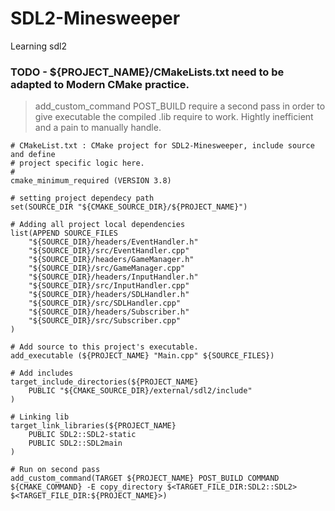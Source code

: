 # SDL2-Minesweeper
Learning sdl2

### TODO - ${PROJECT_NAME}/CMakeLists.txt need to be adapted to Modern CMake practice.
>add_custom_command POST_BUILD require a second pass in order to give executable the compiled .lib require to work. Hightly inefficient and a pain to manually handle.
```
# CMakeList.txt : CMake project for SDL2-Minesweeper, include source and define
# project specific logic here.
#
cmake_minimum_required (VERSION 3.8)

# setting project dependecy path
set(SOURCE_DIR "${CMAKE_SOURCE_DIR}/${PROJECT_NAME}")

# Adding all project local dependencies
list(APPEND SOURCE_FILES
	"${SOURCE_DIR}/headers/EventHandler.h"
	"${SOURCE_DIR}/src/EventHandler.cpp"
	"${SOURCE_DIR}/headers/GameManager.h"
	"${SOURCE_DIR}/src/GameManager.cpp"
	"${SOURCE_DIR}/headers/InputHandler.h"
	"${SOURCE_DIR}/src/InputHandler.cpp"
	"${SOURCE_DIR}/headers/SDLHandler.h"
	"${SOURCE_DIR}/src/SDLHandler.cpp"
	"${SOURCE_DIR}/headers/Subscriber.h"
	"${SOURCE_DIR}/src/Subscriber.cpp"
)

# Add source to this project's executable.
add_executable (${PROJECT_NAME} "Main.cpp" ${SOURCE_FILES})

# Add includes
target_include_directories(${PROJECT_NAME}
	PUBLIC "${CMAKE_SOURCE_DIR}/external/sdl2/include"
)

# Linking lib
target_link_libraries(${PROJECT_NAME}
	PUBLIC SDL2::SDL2-static
	PUBLIC SDL2::SDL2main
)

# Run on second pass
add_custom_command(TARGET ${PROJECT_NAME} POST_BUILD COMMAND ${CMAKE_COMMAND} -E copy_directory $<TARGET_FILE_DIR:SDL2::SDL2> $<TARGET_FILE_DIR:${PROJECT_NAME}>) 
```
